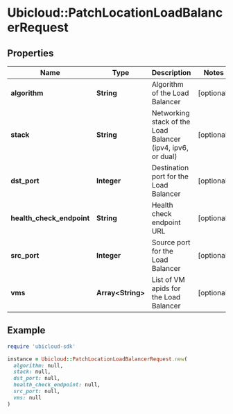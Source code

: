# Ubicloud::PatchLocationLoadBalancerRequest

## Properties

| Name | Type | Description | Notes |
| ---- | ---- | ----------- | ----- |
| **algorithm** | **String** | Algorithm of the Load Balancer | [optional] |
| **stack** | **String** | Networking stack of the Load Balancer (ipv4, ipv6, or dual) | [optional] |
| **dst_port** | **Integer** | Destination port for the Load Balancer | [optional] |
| **health_check_endpoint** | **String** | Health check endpoint URL | [optional] |
| **src_port** | **Integer** | Source port for the Load Balancer | [optional] |
| **vms** | **Array&lt;String&gt;** | List of VM apids for the Load Balancer | [optional] |

## Example

```ruby
require 'ubicloud-sdk'

instance = Ubicloud::PatchLocationLoadBalancerRequest.new(
  algorithm: null,
  stack: null,
  dst_port: null,
  health_check_endpoint: null,
  src_port: null,
  vms: null
)
```

